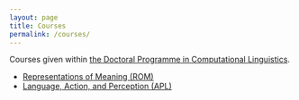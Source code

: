 ```yaml
---
layout: page
title: Courses
permalink: /courses/
---
```


Courses given within [the Doctoral Programme in Computational Linguistics](https://flov.gu.se/digitalAssets/1605/1605989_asp-fd-datalingvistik-2016ver2.pdf).

  - [Representations of Meaning (ROM)](/rom/)
  - [Language, Action, and Perception (APL)](apl.md)






